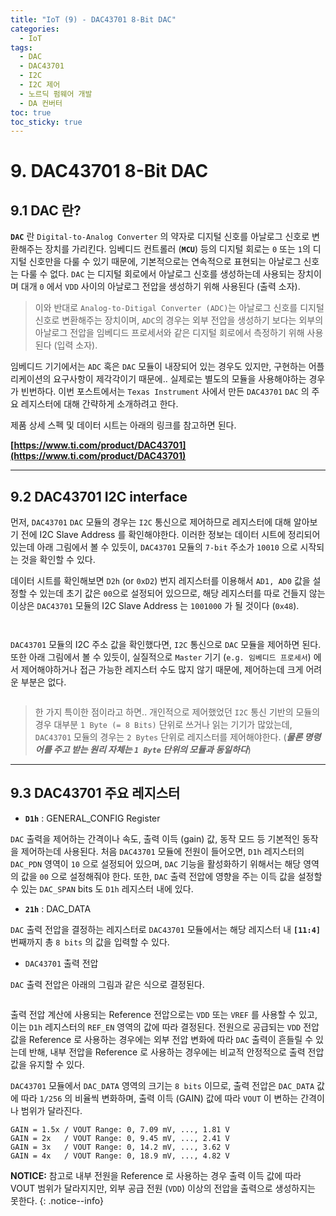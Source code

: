 ```yaml
---
title: "IoT (9) - DAC43701 8-Bit DAC"
categories:
  - IoT
tags:
  - DAC
  - DAC43701
  - I2C
  - I2C 제어
  - 노르딕 펌웨어 개발
  - DA 컨버터
toc: true
toc_sticky: true
---
```


# 9. DAC43701 8-Bit DAC

## 9.1 DAC 란?

**`DAC`** 란 `Digital-to-Analog Converter` 의 약자로 디지털 신호를 아날로그 신호로 변환해주는 장치를 가리킨다. 임베디드 컨트롤러 (**`MCU`**) 등의 디지털 회로는 `0` 또는 `1`의 디지털 신호만을 다룰 수 있기 때문에, 기본적으로는 연속적으로 표현되는 아날로그 신호는 다룰 수 없다. `DAC` 는 디지털 회로에서 아날로그 신호를 생성하는데 사용되는 장치이며 대개 `0` 에서 `VDD` 사이의 아날로그 전압을 생성하기 위해 사용된다 (출력 소자).

>이와 반대로 `Analog-to-Ditigal Converter (ADC)`는 아날로그 신호를 디지털 신호로 변환해주는 장치이며, `ADC`의 경우는 외부 전압을 생성하기 보다는 외부의 아날로그 전압을 임베디드 프로세서와 같은 디지털 회로에서 측정하기 위해 사용된다 (입력 소자).

임베디드 기기에서는 `ADC` 혹은 `DAC` 모듈이 내장되어 있는 경우도 있지만, 구현하는 어플리케이션의 요구사항이 제각각이기 때문에.. 실제로는 별도의 모듈을 사용해야하는 경우가 빈번하다. 이번 포스트에서는 `Texas Instrument` 사에서 만든 `DAC43701` `DAC` 의 주요 레지스터에 대해 간략하게 소개하려고 한다.

제품 상세 스펙 및 데이터 시트는 아래의 링크를 참고하면 된다.

**[https://www.ti.com/product/DAC43701](https://www.ti.com/product/DAC43701)**

---

## 9.2 DAC43701 I2C interface

먼저, `DAC43701` `DAC` 모듈의 경우는 `I2C` 통신으로 제어하므로 레지스터에 대해 알아보기 전에 I2C Slave Address 를 확인해야한다. 이러한 정보는 데이터 시트에 정리되어있는데 아래 그림에서 볼 수 있듯이, `DAC43701` 모듈의 `7-bit` 주소가 `10010` 으로 시작되는 것을 확인할 수 있다. 

데이터 시트를 확인해보면 `D2h` (or `0xD2`) 번지 레지스터를 이용해서 `AD1, AD0` 값을 설정할 수 있는데 초기 값은 `00`으로 설정되어 있으므로, 해당 레지스터를 따로 건들지 않는 이상은 `DAC43701` 모듈의 I2C Slave Address 는 `1001000` 가 될 것이다 (`0x48`).

<figure style="width: 85%" class="align-center">
  <img src="{{ site.url }}{{ site.baseurl }}/assets/images/iot-dac-fig1.png" alt="">
</figure>

<figure style="width: 85%" class="align-center">
  <img src="{{ site.url }}{{ site.baseurl }}/assets/images/iot-dac-fig2.png" alt="">
</figure>

`DAC43701` 모듈의 I2C 주소 값을 확인했다면, `I2C` 통신으로 `DAC` 모듈을 제어하면 된다. 또한 아래 그림에서 볼 수 있듯이, 실질적으로 `Master` 기기 (`e.g. 임베디드 프로세서`) 에서 제어해야하거나 접근 가능한 레지스터 수도 많지 않기 때문에, 제어하는데 크게 어려운 부분은 없다.

<figure style="width: 85%" class="align-center">
  <img src="{{ site.url }}{{ site.baseurl }}/assets/images/iot-dac-fig3.png" alt="">
</figure>

>한 가지 특이한 점이라고 하면.. 개인적으로 제어했었던 `I2C` 통신 기반의 모듈의 경우 대부분 `1 Byte (= 8 Bits)` 단위로 쓰거나 읽는 기기가 많았는데, `DAC43701` 모듈의 경우는 `2 Bytes` 단위로 레지스터를 제어해야한다. (***물론 명령어를 주고 받는 원리 자체는 `1 Byte` 단위의 모듈과 동일하다***)

---

## 9.3 DAC43701 주요 레지스터

* **`D1h`** : GENERAL_CONFIG Register

`DAC` 출력을 제어하는 간격이나 속도, 출력 이득 (gain) 값, 동작 모드 등 기본적인 동작을 제어하는데 사용된다. 처음 `DAC43701` 모듈에 전원이 들어오면, `D1h` 레지스터의 `DAC_PDN` 영역이 `10` 으로 설정되어 있으며, `DAC` 기능을 활성화하기 위해서는 해당 영역의 값을 `00` 으로 설정해줘야 한다. 또한, `DAC` 출력 전압에 영향을 주는 이득 값을 설정할 수 있는 `DAC_SPAN` bits 도 `D1h` 레지스터 내에 있다.

* **`21h`** : DAC_DATA

`DAC` 출력 전압을 결정하는 레지스터로 `DAC43701` 모듈에서는 해당 레지스터 내 **`[11:4]`** 번째까지 총 `8 bits` 의 값을 입력할 수 있다.

* `DAC43701` 출력 전압

`DAC` 출력 전압은 아래의 그림과 같은 식으로 결정된다.

<figure style="width: 85%" class="align-center">
  <img src="{{ site.url }}{{ site.baseurl }}/assets/images/iot-dac-fig4.png" alt="">
</figure>

출력 전압 계산에 사용되는 Reference 전압으로는 `VDD` 또는 `VREF` 를 사용할 수 있고, 이는 `D1h` 레지스터의 `REF_EN` 영역의 값에 따라 결정된다. 전원으로 공급되는 `VDD` 전압 값을 Reference 로 사용하는 경우에는 외부 전압 변화에 따라 `DAC` 출력이 흔들릴 수 있는데 반해, 내부 전압을 Reference 로 사용하는 경우에는 비교적 안정적으로 출력 전압 값을 유지할 수 있다.

`DAC43701` 모듈에서 `DAC_DATA` 영역의 크기는 `8 bits` 이므로, 출력 전압은 `DAC_DATA` 값에 따라 `1/256` 의 비율씩 변화하며, 출력 이득 (GAIN) 값에 따라 `VOUT` 이 변하는 간격이나 범위가 달라진다.

```
GAIN = 1.5x / VOUT Range: 0, 7.09 mV, ..., 1.81 V
GAIN = 2x   / VOUT Range: 0, 9.45 mV, ..., 2.41 V
GAIN = 3x   / VOUT Range: 0, 14.2 mV, ..., 3.62 V
GAIN = 4x   / VOUT Range: 0, 18.9 mV, ..., 4.82 V
```

**NOTICE:** 참고로 내부 전원을 Reference 로 사용하는 경우 출력 이득 값에 따라 VOUT 범위가 달라지지만, 외부 공급 전원 (`VDD`) 이상의 전압을 출력으로 생성하지는 못한다.
{: .notice--info}
